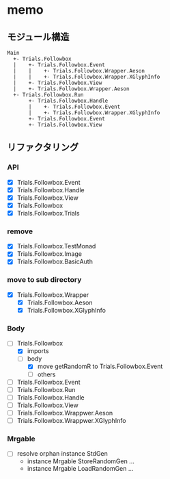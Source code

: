 memo
====

モジュール構造
--------------

```
Main
  +- Trials.Followbox
  |    +- Trials.Followbox.Event
  |    |    +- Trials.Followbox.Wrapper.Aeson
  |    |    +- Trials.Followbox.Wrapper.XGlyphInfo
  |    +- Trials.Followbox.View
  |    +- Trials.Followbox.Wrapper.Aeson
  +- Trials.Followbox.Run
       +- Trials.Followbox.Handle
       |    +- Trials.Followbox.Event
       |    +- Trials.Followbox.Wrapper.XGlyphInfo
       +- Trials.Followbox.Event
       +- Trials.Followbox.View
```

リファクタリング
----------------

### API

* [x] Trials.Followbox.Event
* [x] Trials.Followbox.Handle
* [x] Trials.Followbox.View
* [x] Trials.Followbox
* [x] Trials.Followbox.Trials

### remove

* [x] Trials.Followbox.TestMonad
* [x] Trials.Followbox.Image
* [x] Trials.Followbox.BasicAuth

### move to sub directory

* [x] Trials.Followbox.Wrapper
	+ [x] Trials.Followbox.Aeson
	+ [x] Trials.Followbox.XGlyphInfo

### Body

* [ ] Trials.Followbox
	+ [x] imports
	+ [ ] body
		- [x] move getRandomR to Trials.Followbox.Event
		- [ ] others
* [ ] Trials.Followbox.Event
* [ ] Trials.Followbox.Run
* [ ] Trials.Followbox.Handle
* [ ] Trials.Followbox.View
* [ ] Trials.Followbox.Wrappwer.Aeson
* [ ] Trials.Followbox.Wrappwer.XGlyphInfo

### Mrgable

* [ ] resolve orphan instance StdGen
	+ instance Mrgable StoreRandomGen ...
	+ instance Mrgable LoadRandomGen ...
